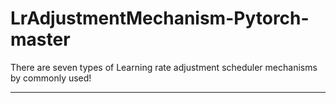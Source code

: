 # LrAdjustmentMechanism-Pytorch-master

There are seven types of Learning rate adjustment scheduler mechanisms by commonly used!

---

